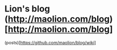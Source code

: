 # Lion's blog (http://maolion.com/blog)[http://maolion.com/blog]

(posts)[https://github.com/maolion/blog/wiki]
